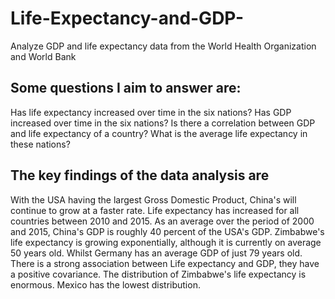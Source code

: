 # Life-Expectancy-and-GDP-
 Analyze GDP and life expectancy data from the World Health Organization and World Bank

## Some questions I aim to answer are:
 Has life expectancy increased over time in the six nations?
 Has GDP increased over time in the six nations?
 Is there a correlation between GDP and life expectancy of a country?
 What is the average life expectancy in these nations?
 
## The key findings of the data analysis are

 With the USA having the largest Gross Domestic Product, China's will continue to grow at a faster rate.
 Life expectancy has increased for all countries between 2010 and 2015.
 As an average over the period of 2000 and 2015, China's GDP is roughly 40 percent of the USA's GDP.
 Zimbabwe's life expectancy is growing exponentially, although it is currently on average 50 years old. Whilst Germany has an average GDP of just 79 years old.
 There is a strong association between Life expectancy and GDP, they have a positive covariance.
 The distribution of Zimbabwe's life expectancy is enormous. Mexico has the lowest distribution.
